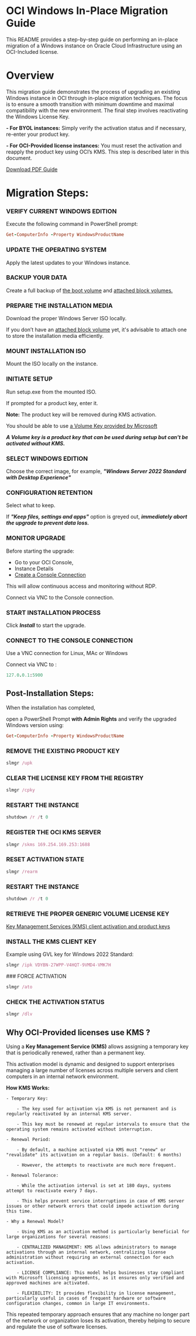 # OCI Windows In-Place Migration Guide

This README provides a step-by-step guide on performing an in-place migration of a Windows instance on Oracle Cloud Infrastructure using an OCI-Included license.

# Overview

This migration guide demonstrates the process of upgrading an existing Windows instance in
OCI through in-place migration techniques.
The focus is to ensure a smooth transition with minimum downtime and maximal compatibility
with the new environment.
The final step involves reactivating the Windows License Key.

**- For BYOL instances:** Simply verify the activation status and if necessary, re-enter
your product key.

**- For OCI-Provided license instances:** You must reset the activation and reapply the
product key using OCI’s KMS. This step is described later in this document.

[Download PDF Guide](./OCI_Windows_In-Place_Migration_Guide.pdf)


# Migration Steps:


### VERIFY CURRENT WINDOWS EDITION

Execute the following command in PowerShell prompt:

```ruby
Get-ComputerInfo -Property WindowsProductName
```

### UPDATE THE OPERATING SYSTEM

Apply the latest updates to your Windows instance.


### BACKUP YOUR DATA

Create a full backup of [the boot volume](https://docs.oracle.com/en-us/iaas/Content/Block/Concepts/bootvolumebackups.htm) and [attached block volumes.](https://docs.oracle.com/en-us/iaas/Content/Block/Concepts/blockvolumebackups.htm)


### PREPARE THE INSTALLATION MEDIA

Download the proper Windows Server ISO locally.

If you don’t have an [attached block volume](https://docs.oracle.com/en-us/iaas/Content/Block/Tasks/creatingavolume.htm) yet, it's advisable to attach one to store the installation media efficiently.


### MOUNT INSTALLATION ISO

Mount the ISO locally on the instance.


### INITIATE SETUP

Run setup.exe from the mounted ISO.

If prompted for a product key, enter it. 

**Note:** The product key will be removed during KMS activation.

You should be able to use [a Volume Key provided by Microsoft](https://learn.microsoft.com/en-us/windows-server/get-started/kms-client-activationkeys)

***A Volume key is a product key that can be used during setup but can't be activated without KMS.***


### SELECT WINDOWS EDITION

Choose the correct image, 
for example, ***"Windows Server 2022 Standard with Desktop Experience"***


### CONFIGURATION RETENTION

Select what to keep.
 
If ***"Keep files, settings and apps"*** option is greyed out, **_immediately abort the upgrade to prevent data loss._**


### MONITOR UPGRADE

Before starting the upgrade: 

- Go to your OCI Console, 
- Instance Details 
- [Create a Console Connection](https://docs.oracle.com/en-us/iaas/Content/Compute/References/serialconsole.htm)

This will allow continuous access and monitoring without RDP.

Connect via VNC to the Console connection.

### START INSTALLATION PROCESS

Click ***Install*** to start the upgrade.

### CONNECT TO THE CONSOLE CONNECTION

Use a VNC connection for Linux, MAc or Windows

Connect via VNC to :

```ruby
127.0.0.1:5900
```

## Post-Installation Steps:

When the installation has completed, 

open a PowerShell Prompt **with Admin Rights** and verify the upgraded Windows version using:

```ruby
Get-ComputerInfo -Property WindowsProductName
```

### REMOVE THE EXISTING PRODUCT KEY


```ruby
slmgr /upk
```

### CLEAR THE LICENSE KEY FROM THE REGISTRY

```ruby
slmgr /cpky 
```

### RESTART THE INSTANCE

```ruby
shutdown /r /t 0
```

### REGISTER THE OCI KMS SERVER

```ruby
slmgr /skms 169.254.169.253:1688
```

### RESET ACTIVATION STATE

```ruby
slmgr /rearm
```

### RESTART THE INSTANCE

```ruby
shutdown /r /t 0
```

### RETRIEVE THE PROPER GENERIC VOLUME LICENSE KEY

[Key Management Services (KMS) client activation and product keys](https://learn.microsoft.com/en-us/windows-server/get-started/kms-client-activation-keys?tabs=server2022%2Cwindows1110ltsc%2Cversion1803%2Cwindows81)


### INSTALL THE KMS CLIENT KEY

Example using GVL key for Windows 2022 Standard:

```ruby
slmgr /ipk VDYBN-27WPP-V4HQT-9VMD4-VMK7H
```

### FORCE ACTIVATION

```ruby
slmgr /ato
```

### CHECK THE ACTIVATION STATUS

```ruby
slmgr /dlv
```

## Why OCI-Provided licenses use KMS ?

Using a **Key Management Service (KMS)** allows assigning a temporary key that is periodically renewed, rather than a permanent key.

This activation model is dynamic and designed to support enterprises managing a large number of licenses across multiple servers and client computers in an internal network environment.

**How KMS Works:**
	
	- Temporary Key:

		- The key used for activation via KMS is not permanent and is regularly reactivated by an internal KMS server.
		
		- This key must be renewed at regular intervals to ensure that the operating system remains activated without interruption.

	- Renewal Period:
	
		- By default, a machine activated via KMS must "renew" or "revalidate" its activation on a regular basis. (Default: 6 months)
		
		- However, the attempts to reactivate are much more frequent.

	- Renewal Tolerance:
	
		- While the activation interval is set at 180 days, systems attempt to reactivate every 7 days.
		
		- This helps prevent service interruptions in case of KMS server issues or other network errors that could impede activation during this time.

	- Why a Renewal Model?
	
		- Using KMS as an activation method is particularly beneficial for large organizations for several reasons:
		
		- CENTRALIZED MANAGEMENT: KMS allows administrators to manage activations through an internal network, centralizing license administration without requiring an external connection for each activation.

		- LICENSE COMPLIANCE: This model helps businesses stay compliant with Microsoft licensing agreements, as it ensures only verified and approved machines are activated.

		- FLEXIBILITY: It provides flexibility in license management, particularly useful in cases of frequent hardware or software configuration changes, common in large IT environments.

		
This repeated temporary approach ensures that any machine no longer part of the network or organization loses its activation, thereby helping to secure and regulate the use of software licenses.

